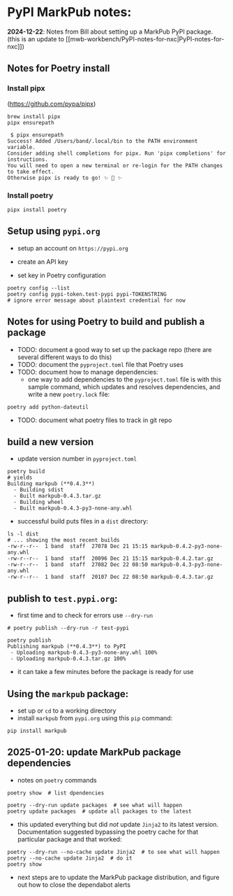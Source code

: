 # PyPI MarkPub notes:  

**2024-12-22**: Notes from Bill about setting up a MarkPub PyPI package.
(this is an update to [[mwb-workbench/PyPI-notes-for-nxc|PyPI-notes-for-nxc]])
## Notes for Poetry install
### Install pipx
 (https://github.com/pypa/pipx)  
 
 ```shell
brew install pipx
pipx ensurepath
```

```shell
 $ pipx ensurepath
Success! Added /Users/band/.local/bin to the PATH environment variable.
Consider adding shell completions for pipx. Run 'pipx completions' for instructions.
You will need to open a new terminal or re-login for the PATH changes to take effect.
Otherwise pipx is ready to go! ✨ 🌟 ✨
```

### Install poetry

```shell
pipx install poetry
```

## Setup using `pypi.org`
 - setup an account on `https://pypi.org`  
 - create an API key

 - set key in Poetry configuration  
```shell
poetry config --list
poetry config pypi-token.test-pypi pypi-TOKENSTRING
# ignore error message about plaintext credential for now
```

## Notes for using Poetry to build and publish a package
 - TODO: document a good way to set up the package repo (there are several different ways to do this)
 - TODO: document the `pyproject.toml` file that Poetry uses
 - TODO: document how to manage dependencies:
	 - one way to add dependencies to the `pyproject.toml` file is with this sample command, which updates and resolves dependencies, and write a new `poetry.lock` file:
 ```shell
 poetry add python-dateutil
```
- TODO: document what poetry files to track in git repo  

## build a new version  
 - update version number in `pyproject.toml`
 
```shell
poetry build
# yields
Building markpub (**0.4.3**)
  - Building sdist
  - Built markpub-0.4.3.tar.gz
  - Building wheel
  - Built markpub-0.4.3-py3-none-any.whl
```

 - successful build puts files in a `dist` directory:

 ```shell
ls -l dist
# ... showing the most recent builds
-rw-r--r--  1 band  staff  27078 Dec 21 15:15 markpub-0.4.2-py3-none-any.whl
-rw-r--r--  1 band  staff  20096 Dec 21 15:15 markpub-0.4.2.tar.gz
-rw-r--r--  1 band  staff  27082 Dec 22 08:50 markpub-0.4.3-py3-none-any.whl
-rw-r--r--  1 band  staff  20107 Dec 22 08:50 markpub-0.4.3.tar.gz
 ```

## publish to `test.pypi.org`:
 - first time and to check for errors use `--dry-run`

```shell
# poetry publish --dry-run -r test-pypi 

poetry publish
Publishing markpub (**0.4.3**) to PyPI
 - Uploading markpub-0.4.3-py3-none-any.whl 100%
 - Uploading markpub-0.4.3.tar.gz 100%

```
 - it can take a few minutes before the package is ready for use
 
 
## Using the `markpub` package:
 - set up or `cd` to a working directory  
 - install `markpub` from `pypi.org` using this `pip` command:  
 ```shell
 pip install markpub
```


## 2025-01-20: update MarkPub package dependencies
- notes on `poetry` commands
```shell
poetry show  # list dpendencies

poetry --dry-run update packages  # see what will happen
poetry update packages  # update all packages to the latest
```

- this updated everything but did *not* update `Jinja2` to its latest version. Documentation suggested bypassing the poetry cache for that particular package and that worked:
```shell
poetry --dry-run --no-cache update Jinja2  # to see what will happen
poetry --no-cache update Jinja2  # do it
poetry show
```

- next steps are to update the MarkPub package distribution, and figure out how to close the dependabot alerts  

